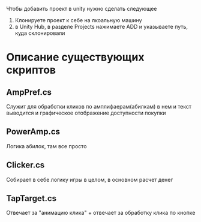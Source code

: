 Чтобы добавить проект в unity нужно сделать следующее 

1) Клонируете проект к себе на лкоальную машину
2) в Unity Hub, в разделе Projects нажимаете ADD и указываете путь, куда склонировали 


# Описание существующих скриптов

## AmpPref.cs
  Служит для обработки кликов по амплифаерам(абилкам) в нем и текст выводится и графическое отображение доступности покупки
  
## PowerAmp.cs
  Логика абилок, там все просто 
  
## Clicker.cs
  Собирает в себе логику игры в целом, в основном расчет денег

## TapTarget.cs
  Отвечает за "анимацию клика" + отвечает за обработку клика по кнопке 
